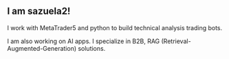 ## I am sazuela2!

I work with MetaTrader5 and python to build technical analysis trading bots. 

I am also working on AI apps. I specialize in B2B, RAG (Retrieval-Augmented-Generation) solutions. 

<!--
**sazuela2/sazuela2** is a ✨ _special_ ✨ repository because its `README.md` (this file) appears on your GitHub profile.

Here are some ideas to get you started:

- 🔭 I’m currently working on ...
- 🌱 I’m currently learning ...
- 👯 I’m looking to collaborate on ...
- 🤔 I’m looking for help with ...
- 💬 Ask me about ...
- 📫 How to reach me: ...
- 😄 Pronouns: ...
- ⚡ Fun fact: ...
-->
